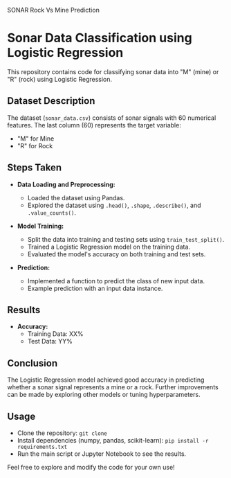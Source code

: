 SONAR Rock Vs Mine Prediction

# Sonar Data Classification using Logistic Regression

This repository contains code for classifying sonar data into "M" (mine) or "R" (rock) using Logistic Regression.

## Dataset Description

The dataset (`sonar_data.csv`) consists of sonar signals with 60 numerical features. The last column (60) represents the target variable:
- "M" for Mine
- "R" for Rock

## Steps Taken

- **Data Loading and Preprocessing:**
  - Loaded the dataset using Pandas.
  - Explored the dataset using `.head()`, `.shape`, `.describe()`, and `.value_counts()`.

- **Model Training:**
  - Split the data into training and testing sets using `train_test_split()`.
  - Trained a Logistic Regression model on the training data.
  - Evaluated the model's accuracy on both training and test sets.

- **Prediction:**
  - Implemented a function to predict the class of new input data.
  - Example prediction with an input data instance.

## Results

- **Accuracy:**
  - Training Data: XX%
  - Test Data: YY%

## Conclusion

The Logistic Regression model achieved good accuracy in predicting whether a sonar signal represents a mine or a rock. Further improvements can be made by exploring other models or tuning hyperparameters.

## Usage

- Clone the repository: `git clone `
- Install dependencies (numpy, pandas, scikit-learn): `pip install -r requirements.txt`
- Run the main script or Jupyter Notebook to see the results.

Feel free to explore and modify the code for your own use!


